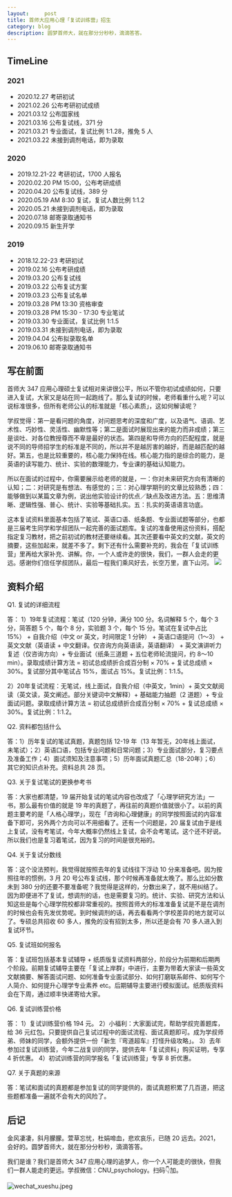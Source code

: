 ```yaml
---
layout:     post
title: 首师大应用心理「复试训练营」招生
category: blog
description: 圆梦首师大，就在那分分秒秒，滴滴答答。
---
```


## TimeLine
### 2021
* 2020.12.27 考研初试
* 2021.02.26 公布考研初试成绩
* 2021.03.12 公布国家线
* 2021.03.16 公布复试线，371 分
* 2021.03.21 专业面试，复试比例 1:1.28，推免 5 人
* 2021.03.22 未接到调剂电话，即为录取

### 2020
* 2019.12.21-22 考研初试，1700 人报名
* 2020.02.20 PM 15:00，公布考研成绩
* 2020.04.20 公布复试线，389 分
* 2020.05.19 AM 8:30 复试，复试人数比例 1:1.2
* 2020.05.21 未接到调剂电话，即为录取
* 2020.07.18 邮寄录取通知书
* 2020.09.15 新生开学

### 2019
* 2018.12.22-23 考研初试
* 2019.02.16 公布考研成绩
* 2019.03.20 公布复试线
* 2019.03.22 公布复试方案
* 2019.03.23 公布复试名单
* 2019.03.28 PM 13:30 资格审查
* 2019.03.28 PM 15:30 - 17:30 专业笔试
* 2019.03.30 专业面试，复试比例 1:1.5
* 2019.03.31 未接到调剂电话，即为录取
* 2019.04.04 公布拟录取名单
* 2019.06.10 邮寄录取通知书

## 写在前面

首师大 347 应用心理硕士复试相对来讲很公平，所以不管你初试成绩如何，只要进入复试，大家又是站在同一起跑线了。那么复试的时候，老师看重什么呢？可以说标准很多，但所有老师公认的标准就是「核心素质」，这如何解读呢？

学叔觉得：第一是看问题的角度，对问题思考的深度和广度，以及语气、语调、艺术性、巧妙性、灵活性、幽默性等；第二是面试时展现出来的能力而非成绩；第三是谈吐、对各位教授尊而不卑是最好的状态。第四是和导师方向的匹配程度，就是说不同的导师招学生的标准是不同的，所以并不是越厉害的越好，而是越匹配的越好。第五，也是比较重要的，核心能力保持在线。核心能力指的是综合的能力，是英语的读写能力、统计、实验的数理能力，专业课的基础认知能力。

所以在面试的过程中，你需要展示给老师的就是，一：你对未来研究方向有清晰的认知；二：对研究是有想法、有感觉的；三：对心理学期刊的文章比较熟悉；四：能够做到以某篇文章为例，说出他实验设计的优点／缺点及改进方法。五：思维清晰、逻辑性强、普心、统计、实验等基础扎实。五：扎实的英语语言功底。

这本复试资料里面基本包括了笔试、英语口语、纸条题、专业面试题等部分，也都是三届考生同学和学叔团队一起完善的面试题库。复试的准备使用这份资料，搭配指定复习教材，把之前初试的教材还要继续看。其次还要看中英文的文献，英文的摘要，这些加起来，就差不多了。剩下还有什么需要补充的，我会在「复试训练营」里再给大家补充、讲解。你，一个人或许走的很快，我们，一群人会走的更远。感谢你们信任学叔团队，最后一程我们乘风好去，长空万里，直下山河。
![](https://image.cnu347.com/2021-01-17-reexamine_material_2021.png)

## 资料介绍
Q1. 复试的详细流程

答：
1）19年复试流程：笔试（120 分钟，满分 100 分。名词解释 5 个，每个 3 分，简答题 5 个，每个 8 分，实验题 3 个，每个 15 分。笔试在复试中占比 15%） + 自我介绍（中文 or 英文，时间限定 1 分钟） + 英语口语提问（1～3） + 英文文献（英语读 + 中文翻译。仅咨询方向英语读，英语翻译） + 英文演讲听力复述（仅咨询方向）+ 专业面试（纸条三道题 + 五位老师轮流提问，约 8～10 min）。录取成绩计算方法 = 初试总成绩折合成百分制 × 70% + 复试总成绩 × 30%。复试部分其中笔试占 15%，面试占 15%。复试比例：1:1.5。

2）20年复试流程：无笔试，线上面试，自我介绍（中英文，1min）+ 英文文献阅读（英文读，英文阐述。部分关键词中文解释）+ 基础能力抽题（2 道题）+ 专业面试问题。录取成绩计算方法 = 初试总成绩折合成百分制 × 70% + 复试总成绩 × 30%。复试比例：1:1.2。

Q2. 资料都包括什么

答：1）历年复试的笔试真题，真题包括 12-19 年（13 年暂无，20年线上面试，未笔试）；2）英语口语，包括专业问题和日常问题；3）专业面试部分，复习要点及准备工作；4）面试须知及注意事项；5）历年面试真题汇总（18-20年）；6）其它的知识点补充。资料总共 28 页。

Q3. 关于复试笔试的更换参考书

答：大家也都清楚，19 届开始复试的笔试内容也改成了「心理学研究方法」一书，那么最有价值的就是 19 年的真题了，再往前的真题价值就很小了。以前的真题主要考的是「人格心理学」，现在「咨询和心理健康」的同学按照面试的内容准备下即可，另外两个方向可以不用细看了。还有一个问题是，20 届复试由于是线上复试，没有考笔试，今年大概率仍然线上复试，会不会考笔试。这个还不好说。所以我们也是复习着笔试，因为复习的时间是很充裕的。

Q4. 关于复试分数线

答：这个没法预判，我觉得就按照去年的复试线往下浮动 10 分来准备吧。因为按照往年的惯例，3 月 20 号公布复试线，那个时候再准备就太晚了。那么比如分数未到 380 分的还要不要准备呢？我觉得是这样的，分数出来了，就不用纠结了。因为即便进不了复试，想调剂的话，也是需要复习的。统计、实验、研究方法和认知这些是每个心理学院校都非常重视的。按照首师大的标准准备复试是不是在调剂的时候也会有先发优势呢。到时候调剂的话，再去看看两个学校差异的地方就可以了。专硕总共招收 60 多人，推免的没有招到太多，所以还是会有 70 多人进入到复试环节。

Q5. 复试班如何报名

答：复试班包括基本复试辅导 + 纸质版复试资料两部分，阶段分为前期和后期两个阶段。前期复试辅导主要在「复试上岸群」中进行，主要为带着大家读一些英文文献摘要、解答面试问题、如何准备专业面试部分、如何打磨联系邮件、如何写个人简介、如何提升心理学专业素养 etc。后期辅导主要进行模拟面试。纸质版资料会在下周，通过顺丰快递寄给大家。

Q6. 复试训练营价格

答：
1）复试训练营价格 194 元。
2）小福利：大家面试完，帮助学叔完善题库，给 36 元红包。只要提供自己复试过程中的面试流程、面试真题即可。成为学叔师弟、师妹的同学，会额外提供一份「新生『弯道超车』打怪升级攻略」。
3）去年参加过复试训练营，今年二战复训的同学，提供去年「复试资料」购买证明，专享 4 折优惠。
4）初试训练营的同学报名「复试训练营」专享 8 折优惠。

Q7. 关于真题的来源

答：笔试和面试的真题都是参加复试的同学提供的，面试真题积累了几百道，把这些题都准备一遍就不会有大的风险了。

## 后记
金风凄凄，斜月朦朦。萱草忘忧，杜娟啼血，悲欢哀乐，已随 20 远去。2021，会好的。圆梦首师大，就在那分分秒秒，滴滴答答。

我们是谁？我们是首师大 347 应用心理的追梦人，你一个人可能走的很快，但我们一群人能走的更远。学叔微信：CNU_psychology。扫码👇加。

![wechat_xueshu.jpeg](https://cnu347-1257355643.cos.ap-beijing.myqcloud.com/CNU347/WechatIMG125.jpeg)


